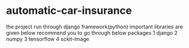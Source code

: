 # automatic-car-insurance
the project run through django framework(python)
important libraries are given below
recommend you to go through below packages
1 django
2 numpy
3 tensorflow 
4 sckit-image 

